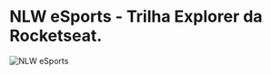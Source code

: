 # NLW eSports - Trilha Explorer da Rocketseat.

![NLW eSports](https://user-images.githubusercontent.com/39320012/192667142-770963be-42f9-4736-85ed-47583b39664e.jpg)
